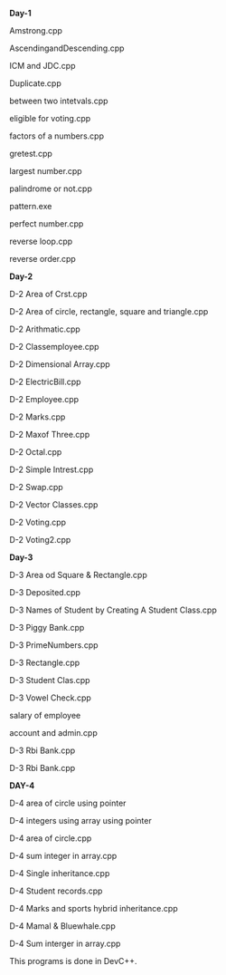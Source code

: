 **Day-1**

Amstrong.cpp

AscendingandDescending.cpp

ICM and JDC.cpp

Duplicate.cpp

between two intetvals.cpp

eligible for voting.cpp

factors of a numbers.cpp

gretest.cpp

largest number.cpp

palindrome or not.cpp

pattern.exe

perfect number.cpp

reverse loop.cpp

reverse order.cpp

**Day-2**

D-2 Area of Crst.cpp

D-2 Area of circle, rectangle, square and triangle.cpp

D-2 Arithmatic.cpp

D-2 Classemployee.cpp

D-2 Dimensional Array.cpp

D-2 ElectricBill.cpp

D-2 Employee.cpp

D-2 Marks.cpp

D-2 Maxof Three.cpp

D-2 Octal.cpp

D-2 Simple Intrest.cpp

D-2 Swap.cpp

D-2 Vector Classes.cpp

D-2 Voting.cpp

D-2 Voting2.cpp

**Day-3**

D-3 Area od Square & Rectangle.cpp

D-3 Deposited.cpp

D-3 Names of Student by Creating A Student Class.cpp

D-3 Piggy Bank.cpp

D-3 PrimeNumbers.cpp

D-3 Rectangle.cpp

D-3 Student Clas.cpp

D-3 Vowel Check.cpp

salary of employee

account and admin.cpp

D-3 Rbi Bank.cpp

D-3 Rbi Bank.cpp

**DAY-4**

D-4 area of circle using pointer

D-4 integers using array using pointer

D-4 area of circle.cpp

D-4 sum integer in array.cpp

D-4 Single inheritance.cpp

D-4 Student records.cpp

D-4 Marks and sports hybrid inheritance.cpp

D-4 Mamal & Bluewhale.cpp

D-4 Sum interger in array.cpp

This programs is done in DevC++.
